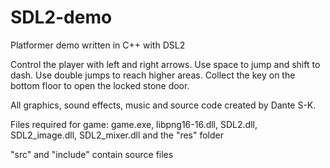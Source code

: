 # SDL2-demo
Platformer demo written in C++ with DSL2

Control the player with left and right arrows. Use space to jump and shift to dash.
Use double jumps to reach higher areas. Collect the key on the bottom floor to open the locked stone door.

All graphics, sound effects, music and source code created by Dante S-K.

Files required for game:
game.exe, libpng16-16.dll, SDL2.dll, SDL2_image.dll, SDL2_mixer.dll
and the "res" folder

"src" and "include" contain source files
